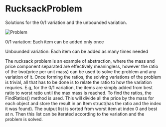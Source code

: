 # RucksackProblem
Solutions for the 0/1 variation and the unbounded variation.

![Problem](https://i.imgur.com/DoboSkE.jpg)

0/1 variation: Each item can be added only once

Unbounded variation: Each item can be added as many times needed

The rucksack problem is an example of abstraction, where the mass and price component separated are effectively meaningless,
however the ratio of the two(price per unit mass) can be used to solve the problem and any variation of it. Once forming the ratios, 
the solving variations of the problem is trivial, all that has to be done is to relate the ratio to how the variation requries. E.g, for
the 0/1 variation, the items are simply added from best ratio to worst ratio until the max mass is reached.
To find the ratios, the FindRatios() method is used. This will divide all the price by the mass for each object
and store the result in an Item struct(has the ratio and the index it was found). The output list is sorted from
worst item at index 0 and best at n. Then this list can be iterated according to the variation and the problem is solved.
